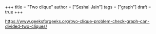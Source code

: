 +++
title = "Two clique"
author = ["Seshal Jain"]
tags = ["graph"]
draft = true
+++

<https://www.geeksforgeeks.org/two-clique-problem-check-graph-can-divided-two-cliques/>
